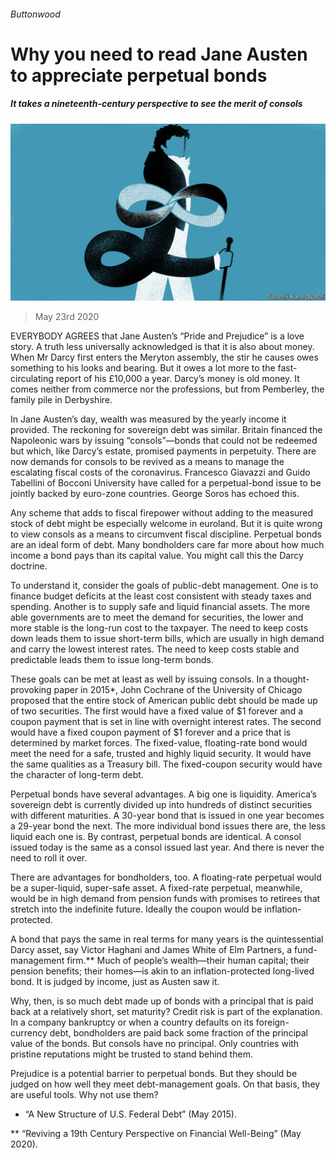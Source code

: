 ###### Buttonwood

# Why you need to read Jane Austen to appreciate perpetual bonds 

##### It takes a nineteenth-century perspective to see the merit of consols 

![image](images/20200523_FND002_0.jpg) 

> May 23rd 2020 

EVERYBODY AGREES that Jane Austen’s “Pride and Prejudice” is a love story. A truth less universally acknowledged is that it is also about money. When Mr Darcy first enters the Meryton assembly, the stir he causes owes something to his looks and bearing. But it owes a lot more to the fast-circulating report of his £10,000 a year. Darcy’s money is old money. It comes neither from commerce nor the professions, but from Pemberley, the family pile in Derbyshire.

In Jane Austen’s day, wealth was measured by the yearly income it provided. The reckoning for sovereign debt was similar. Britain financed the Napoleonic wars by issuing “consols”—bonds that could not be redeemed but which, like Darcy’s estate, promised payments in perpetuity. There are now demands for consols to be revived as a means to manage the escalating fiscal costs of the coronavirus. Francesco Giavazzi and Guido Tabellini of Bocconi University have called for a perpetual-bond issue to be jointly backed by euro-zone countries. George Soros has echoed this.


Any scheme that adds to fiscal firepower without adding to the measured stock of debt might be especially welcome in euroland. But it is quite wrong to view consols as a means to circumvent fiscal discipline. Perpetual bonds are an ideal form of debt. Many bondholders care far more about how much income a bond pays than its capital value. You might call this the Darcy doctrine.

To understand it, consider the goals of public-debt management. One is to finance budget deficits at the least cost consistent with steady taxes and spending. Another is to supply safe and liquid financial assets. The more able governments are to meet the demand for securities, the lower and more stable is the long-run cost to the taxpayer. The need to keep costs down leads them to issue short-term bills, which are usually in high demand and carry the lowest interest rates. The need to keep costs stable and predictable leads them to issue long-term bonds.

These goals can be met at least as well by issuing consols. In a thought-provoking paper in 2015*, John Cochrane of the University of Chicago proposed that the entire stock of American public debt should be made up of two securities. The first would have a fixed value of $1 forever and a coupon payment that is set in line with overnight interest rates. The second would have a fixed coupon payment of $1 forever and a price that is determined by market forces. The fixed-value, floating-rate bond would meet the need for a safe, trusted and highly liquid security. It would have the same qualities as a Treasury bill. The fixed-coupon security would have the character of long-term debt.

Perpetual bonds have several advantages. A big one is liquidity. America’s sovereign debt is currently divided up into hundreds of distinct securities with different maturities. A 30-year bond that is issued in one year becomes a 29-year bond the next. The more individual bond issues there are, the less liquid each one is. By contrast, perpetual bonds are identical. A consol issued today is the same as a consol issued last year. And there is never the need to roll it over.

There are advantages for bondholders, too. A floating-rate perpetual would be a super-liquid, super-safe asset. A fixed-rate perpetual, meanwhile, would be in high demand from pension funds with promises to retirees that stretch into the indefinite future. Ideally the coupon would be inflation-protected.

A bond that pays the same in real terms for many years is the quintessential Darcy asset, say Victor Haghani and James White of Elm Partners, a fund-management firm.** Much of people’s wealth—their human capital; their pension benefits; their homes—is akin to an inflation-protected long-lived bond. It is judged by income, just as Austen saw it.

Why, then, is so much debt made up of bonds with a principal that is paid back at a relatively short, set maturity? Credit risk is part of the explanation. In a company bankruptcy or when a country defaults on its foreign-currency debt, bondholders are paid back some fraction of the principal value of the bonds. But consols have no principal. Only countries with pristine reputations might be trusted to stand behind them.

Prejudice is a potential barrier to perpetual bonds. But they should be judged on how well they meet debt-management goals. On that basis, they are useful tools. Why not use them?

* “A New Structure of U.S. Federal Debt” (May 2015).

** “Reviving a 19th Century Perspective on Financial Well-Being” (May 2020).

